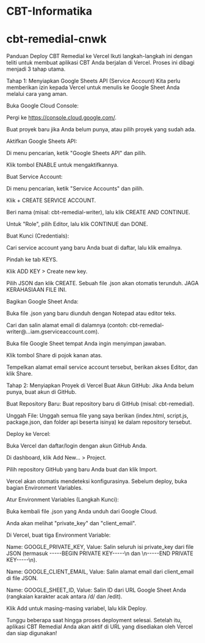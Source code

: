 ﻿# CBT-Informatika
# cbt-remedial-cnwk

Panduan Deploy CBT Remedial ke Vercel
Ikuti langkah-langkah ini dengan teliti untuk membuat aplikasi CBT Anda berjalan di Vercel. Proses ini dibagi menjadi 3 tahap utama.

Tahap 1: Menyiapkan Google Sheets API (Service Account)
Kita perlu memberikan izin kepada Vercel untuk menulis ke Google Sheet Anda melalui cara yang aman.

Buka Google Cloud Console:

Pergi ke https://console.cloud.google.com/.

Buat proyek baru jika Anda belum punya, atau pilih proyek yang sudah ada.

Aktifkan Google Sheets API:

Di menu pencarian, ketik "Google Sheets API" dan pilih.

Klik tombol ENABLE untuk mengaktifkannya.

Buat Service Account:

Di menu pencarian, ketik "Service Accounts" dan pilih.

Klik + CREATE SERVICE ACCOUNT.

Beri nama (misal: cbt-remedial-writer), lalu klik CREATE AND CONTINUE.

Untuk "Role", pilih Editor, lalu klik CONTINUE dan DONE.

Buat Kunci (Credentials):

Cari service account yang baru Anda buat di daftar, lalu klik emailnya.

Pindah ke tab KEYS.

Klik ADD KEY > Create new key.

Pilih JSON dan klik CREATE. Sebuah file .json akan otomatis terunduh. JAGA KERAHASIAAN FILE INI.

Bagikan Google Sheet Anda:

Buka file .json yang baru diunduh dengan Notepad atau editor teks.

Cari dan salin alamat email di dalamnya (contoh: cbt-remedial-writer@...iam.gserviceaccount.com).

Buka file Google Sheet tempat Anda ingin menyimpan jawaban.

Klik tombol Share di pojok kanan atas.

Tempelkan alamat email service account tersebut, berikan akses Editor, dan klik Share.

Tahap 2: Menyiapkan Proyek di Vercel
Buat Akun GitHub: Jika Anda belum punya, buat akun di GitHub.

Buat Repository Baru: Buat repository baru di GitHub (misal: cbt-remedial).

Unggah File: Unggah semua file yang saya berikan (index.html, script.js, package.json, dan folder api beserta isinya) ke dalam repository tersebut.

Deploy ke Vercel:

Buka Vercel dan daftar/login dengan akun GitHub Anda.

Di dashboard, klik Add New... > Project.

Pilih repository GitHub yang baru Anda buat dan klik Import.

Vercel akan otomatis mendeteksi konfigurasinya. Sebelum deploy, buka bagian Environment Variables.

Atur Environment Variables (Langkah Kunci):

Buka kembali file .json yang Anda unduh dari Google Cloud.

Anda akan melihat "private_key" dan "client_email".

Di Vercel, buat tiga Environment Variable:

Name: GOOGLE_PRIVATE_KEY, Value: Salin seluruh isi private_key dari file JSON (termasuk -----BEGIN PRIVATE KEY-----\n dan \n-----END PRIVATE KEY-----\n).

Name: GOOGLE_CLIENT_EMAIL, Value: Salin alamat email dari client_email di file JSON.

Name: GOOGLE_SHEET_ID, Value: Salin ID dari URL Google Sheet Anda (rangkaian karakter acak antara /d/ dan /edit).

Klik Add untuk masing-masing variabel, lalu klik Deploy.

Tunggu beberapa saat hingga proses deployment selesai. Setelah itu, aplikasi CBT Remedial Anda akan aktif di URL yang disediakan oleh Vercel dan siap digunakan!
